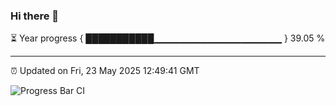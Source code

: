 ### Hi there 👋

⏳ Year progress { ███████████▁▁▁▁▁▁▁▁▁▁▁▁▁▁▁▁▁▁▁ } 39.05 %

---

⏰ Updated on Fri, 23 May 2025 12:49:41 GMT

![Progress Bar CI](https://github.com/ZhaoGui/ZhaoGui/workflows/Progress%20Bar%20CI/badge.svg)

